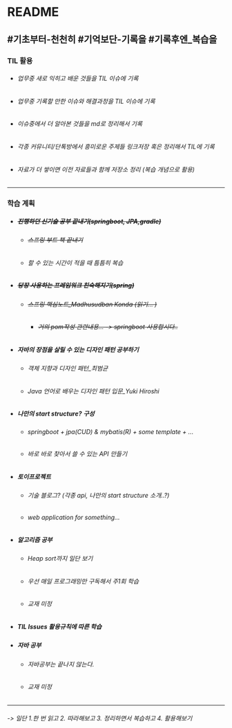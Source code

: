 # README

## #기초부터-천천히 #기억보단-기록을 #기록후엔_복습을



### TIL 활용

- ###### 업무중 새로 익히고 배운 것들을 TIL 이슈에 기록

- ###### 업무중 기록할 만한 이슈와 해결과정을 TIL 이슈에 기록

- ###### 이슈중에서 더 알아본 것들을 md로 정리해서 기록

- ###### 각종 커뮤니티/단톡방에서 흥미로운 주제들 링크저장 혹은 정리해서 TIL에 기록

- ###### 자료가 더 쌓이면 이전 자료들과 함께 저장소 정리 (복습 개념으로 활용)  

----



### 학습 계획

- ##### ~~진행하던 신기술 공부 끝내기(springboot, JPA,gradle)~~

  - ###### ~~스프링 부트 책 끝내기~~

  - ###### 할 수 있는 시간이 적을 때 틈틈히 복습

- ##### ~~당장 사용하는 프레임워크 친숙해지기(spring)~~

  - ###### ~~스프링 핵심노트_Madhusudban Konda (읽기... )~~

    - ###### ~~거의 pom작성 관련내용... -> springboot 사용합시다..~~ 

- ##### 자바의 장점을 살릴 수 있는 디자인 패턴 공부하기

  - ###### 객체 지향과 디자인 패턴_최범균

  - ###### Java 언어로 배우는 디자인 패턴 입문_Yuki Hiroshi

    

- ##### 나만의 start structure? 구성

  - ###### springboot + jpa(CUD) & mybatis(R) + some template + ...

  - ###### 바로 바로 찾아서 쓸 수 있는 API 만들기

- ##### 토이프로젝트

  - ###### 기술 블로그? (각종 api, 나만의 start structure 소개..?)

  - ###### web application for something... 





- ##### 알고리즘 공부

  - ###### Heap sort까지 일단 보기

  - ###### 우선 매일 프로그래밍만 구독해서 주1회 학습

  - ###### 교재 미정 

- ##### TIL Issues 활용규칙에 따른 학습

- ##### 자바 공부

  - ###### 자바공부는 끝나지 않는다. 

  - ###### 교재 미정

---





######  -> 일단 1.한 번 읽고 2. 따라해보고 3. 정리하면서 복습하고 4. 활용해보기



